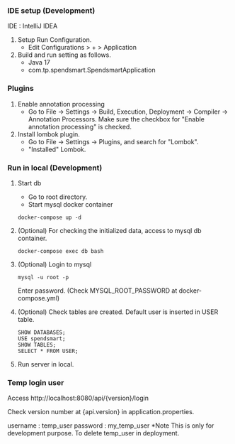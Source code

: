 ### IDE setup (Development)
IDE : IntelliJ IDEA
1. Setup Run Configuration.
   - Edit Configurations > + > Application
2. Build and run setting as follows.
   - Java 17
   - com.tp.spendsmart.SpendsmartApplication


### Plugins
1. Enable annotation processing 
   - Go to File -> Settings -> Build, Execution, Deployment -> Compiler -> Annotation Processors. Make sure the checkbox for "Enable annotation processing" is checked.
2. Install lombok plugin.
   - Go to File -> Settings -> Plugins, and search for "Lombok".
   - "Installed" Lombok.

### Run in local (Development)

1. Start db
   - Go to root directory.
   - Start mysql docker container
    ```
    docker-compose up -d
    ```
2. (Optional) For checking the initialized data, access to mysql db container.
    ```
    docker-compose exec db bash
    ```

3. (Optional) Login to mysql
    ```
    mysql -u root -p
    ```
   Enter password.
   (Check MYSQL_ROOT_PASSWORD at docker-compose.yml)

4. (Optional) Check tables are created. Default user is inserted in USER table.
     ```
    SHOW DATABASES;
    USE spendsmart; 
    SHOW TABLES;
    SELECT * FROM USER;
     ```
5. Run server in local.


### Temp login user
Access http://localhost:8080/api/{version}/login

Check version number at {api.version} in application.properties.

username : temp_user
password : my_temp_user
*Note
This is only for development purpose.
To delete temp_user in deployment.

